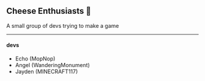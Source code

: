 ## Cheese Enthusiasts 🧀

A small group of devs trying to make a game

---

#### devs
- Echo (MopNop)
- Angel (WanderingMonument)
- Jayden (MINECRAFT117)



